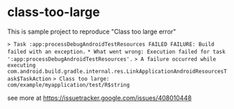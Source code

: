 # class-too-large

This is sample project to reproduce "Class too large error"

`> Task :app:processDebugAndroidTestResources FAILED
FAILURE: Build failed with an exception.`
`* What went wrong:
Execution failed for task ':app:processDebugAndroidTestResources'.`
`> A failure occurred while executing com.android.build.gradle.internal.res.LinkApplicationAndroidResourcesTask$TaskAction`
`> Class too large: com/example/myapplication/test/R$string`

see more at https://issuetracker.google.com/issues/408010448

